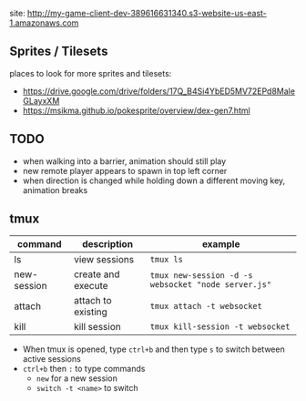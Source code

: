site: http://my-game-client-dev-389616631340.s3-website-us-east-1.amazonaws.com

## Sprites / Tilesets

places to look for more sprites and tilesets:

- https://drive.google.com/drive/folders/17Q_B4Si4YbED5MV72EPd8MaleGLayxXM
- https://msikma.github.io/pokesprite/overview/dex-gen7.html

## TODO

- when walking into a barrier, animation should still play
- new remote player appears to spawn in top left corner
- when direction is changed while holding down a different moving key, animation breaks

## tmux

| command     | description        | example                                             |
| ----------- | ------------------ | --------------------------------------------------- |
| ls          | view sessions      | `tmux ls`                                           |
| new-session | create and execute | `tmux new-session -d -s websocket "node server.js"` |
| attach      | attach to existing | `tmux attach -t websocket`                          |
| kill        | kill session       | `tmux kill-session -t websocket`                    |

- When tmux is opened, type `ctrl+b` and then type `s` to switch between active sessions
- `ctrl+b` then `:` to type commands
   - `new` for a new session
   - `switch -t <name>` to switch
